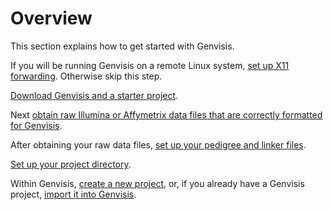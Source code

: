 # Overview

This section explains how to get started with Genvisis. 

If you will be running Genvisis on a remote Linux system, [set up X11 forwarding](set-up-x11-forwarding.md). Otherwise skip this step.

[Download Genvisis and a starter project](https://genvisis.org/#/download). 

Next [obtain raw Illumina or Affymetrix data files that are correctly formatted for Genvisis](find-required-raw-data-files.md). 

After obtaining your raw data files, [set up your pedigree and linker files](set-up-pedigree-and-linker.md).

[Set up your project directory](set-up-required-files-for-a-new-genvisis-project.md). 

Within Genvisis, [create a new project](create-a-new-project.md), or, if you already have a Genvisis project, [import it into Genvisis](import-an-existing-project-into-genvisis.md).
